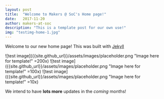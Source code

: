 ```yaml
---
layout: post
title:  "Welcome to Makers @ SoC's Home page!"
date:   2017-11-20
author: makers-at-soc
description: "This is a template post for our own use!"
img: "testimg-home-1.jpg"
---
```

Welcome to our new home page! This was built with [Jekyll](https://jekyllrb.com)

![test image]({{site.github_url}}/assets/images/placeholder.png "Image here for template!" =200x)
![test image]({{site.github_url}}/assets/images/placeholder.png  "Image here for template!" =100x)
![test image]({{site.github_url}}/assets/images/placeholder.png  "Image here for template!" =10x)

We intend to have **lots more** updates in the *coming* months!
